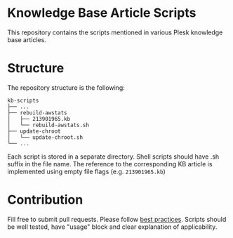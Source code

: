 # Knowledge Base Article Scripts

This repository contains the scripts mentioned in various Plesk knowledge base articles.

# Structure

The repository structure is the following:

```
kb-scripts
├── ...
├── rebuild-awstats
│   ├── 213901965.kb
│   └── rebuild-awstats.sh
├── update-chroot
│   └── update-chroot.sh
└── ...
```

Each script is stored in a separate directory. Shell scripts should have .sh suffix in the file name. The reference to the corresponding KB article is implemented using empty file flags (e.g. `213901965.kb`)

# Contribution

Fill free to submit pull requests. Please follow [best practices](https://git-scm.com/book/en/v2/Distributed-Git-Contributing-to-a-Project). Scripts should be well tested, have "usage" block and clear explanation of applicability.
